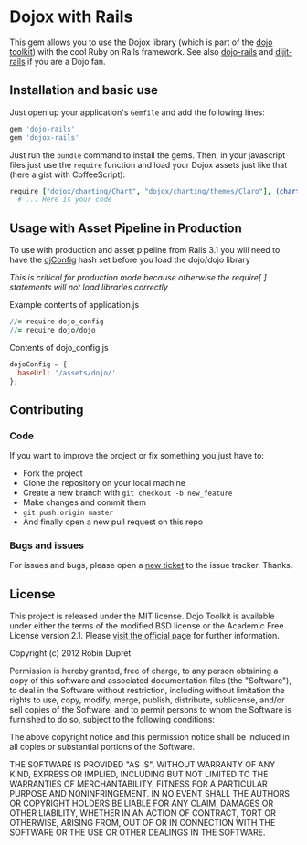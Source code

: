 # Dojox with Rails

This gem allows you to use the Dojox library (which is part of the [dojo toolkit](http://dojotoolkit.org/)) with the cool Ruby on Rails framework. See also [dojo-rails](https://github.com/robin850/dojo-rails) and [dijit-rails](https://github.com/robin850/dijit-rails) if you are a Dojo fan.

## Installation and basic use

Just open up your application's `Gemfile` and add the following lines:

```ruby
gem 'dojo-rails'
gem 'dojox-rails'
```

Just run the `bundle` command to install the gems. Then, in your javascript files just use the `require` function and load your Dojox assets just like that (here a gist with CoffeeScript):

```coffeescript
require ["dojox/charting/Chart", "dojox/charting/themes/Claro"], (chart, theme) ->
  # ... Here is your code
```
## Usage with Asset Pipeline in Production

To use with production and asset pipeline from Rails 3.1 you will need to have the [djConfig](http://dojotoolkit.org/documentation/tutorials/1.8/dojo_config/) hash set before you load the dojo/dojo library

*This is critical for production mode because otherwise the require[ ] statements will not load libraries correctly*

Example contents of application.js
```coffeescript
//= require dojo_config
//= require dojo/dojo
```
Contents of dojo_config.js
```javascript
dojoConfig = {
  baseUrl: '/assets/dojo/'
};
```

## Contributing

### Code

If you want to improve the project or fix something you just have to:

* Fork the project
* Clone the repository on your local machine
* Create a new branch with `git checkout -b new_feature`
* Make changes and commit them
* `git push origin master`
* And finally open a new pull request on this repo

### Bugs and issues

For issues and bugs, please open a [new ticket](https://github.com/robin850/dojox-rails/issues/new) to the issue tracker. Thanks.

## License

This project is released under the MIT license. Dojo Toolkit is available under either the terms of the modified BSD license or the Academic Free License version 2.1. Please [visit the official page](http://dojotoolkit.org/license) for further information.

Copyright (c) 2012 Robin Dupret

Permission is hereby granted, free of charge, to any person obtaining
a copy of this software and associated documentation files (the "Software"),
to deal in the Software without restriction, including without limitation the
rights to use, copy, modify, merge, publish, distribute, sublicense, and/or
sell copies of the Software, and to permit persons to whom the Software is
furnished to do so, subject to the following conditions:

The above copyright notice and this permission notice shall be included in
all copies or substantial portions of the Software.

THE SOFTWARE IS PROVIDED "AS IS", WITHOUT WARRANTY OF ANY KIND, EXPRESS
OR IMPLIED, INCLUDING BUT NOT LIMITED TO THE WARRANTIES OF MERCHANTABILITY,
FITNESS FOR A PARTICULAR PURPOSE AND NONINFRINGEMENT. IN NO EVENT SHALL
THE AUTHORS OR COPYRIGHT HOLDERS BE LIABLE FOR ANY CLAIM, DAMAGES OR OTHER
LIABILITY, WHETHER IN AN ACTION OF CONTRACT, TORT OR OTHERWISE, ARISING
FROM, OUT OF OR IN CONNECTION WITH THE SOFTWARE OR THE USE OR OTHER 
DEALINGS IN THE SOFTWARE.
